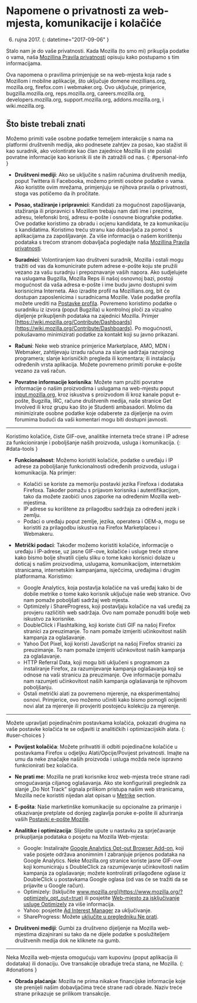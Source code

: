 # Napomene o privatnosti za web-mjesta, komunikacije i kolačiće

6. rujna 2017.
{: datetime="2017-09-06" }

Stalo nam je do vaše privatnosti. Kada Mozilla (to smo mi) prikuplja podatke o vama, naša [Mozillina Pravila privatnosti](https://www.mozilla.org/en-US/privacy/) opisuju kako postupamo s tim informacijama.

Ova napomena o pravilima primjenjuje se na web-mjesta koja rade s Mozillom i mobilne aplikacije, što uključuje domene  mozillians.org,  mozilla.org,  firefox.com i  webmaker.org. Ovo uključuje, primjerice,  bugzilla.mozilla.org,  reps.mozilla.org,  careers.mozilla.org,  developers.mozilla.org,  support.mozilla.org,  addons.mozilla.org, i  wiki.mozilla.org.

## Što biste trebali znati

Možemo primiti vaše osobne podatke temeljem interakcije s nama na platformi društvenih medija, ako podnesete zahtjev za posao, kao stažist ili kao suradnik, ako volontirate kao član zajednice Mozilla ili ste poslali povratne informacije kao korisnik ili ste ih zatražili od nas. 
{: #personal-info }

* **Društveni mediji**: Ako se uključite s našim računima društvenih medija, poput Twittera ili Facebooka, možemo primiti osobne podatke o vama. Ako koristite ovim mrežama, primjenjuju se njihova pravila o privatnosti, stoga vas potičemo da ih pročitate.  

* **Posao, stažiranje i pripravnici**: Kandidati za mogućnost zapošljavanja, stažiranja ili pripravnici s Mozillom trebaju nam dati ime i prezime, adresu, telefonski broj, adresu e-pošte i osnovne biografske podatke.   Ove podatke koristimo za obradu i ocjenu kandidata, te za komunikaciju s kandidatima.  Koristimo treću stranu kao dobavljača za pomoć s aplikacijama za zapošljavanje. Za više informacija o našem korištenju podataka s trećom stranom dobavljača pogledajte naša [Mozillina Pravila privatnosti](https://www.mozilla.org/en-US/privacy/).

* **Suradnici**: Volontiranjem kao društveni suradnik, Mozilla i ostali mogu tražiti od vas da komunicirate putem adrese e-pošte koju ste pružili vezano za vašu suradnju i prepoznavanje vaših napora.  Ako sudjelujete na uslugama Bugzilla, Mozilla Reps ili našoj osnovnoj bazi, postoji mogućnost da vaša adresa e-pošte i ime budu javno dostupni svim korisnicima Interneta. Ako izradite profil na Mozillians.org, bit će dostupan zaposlenicima i suradnicama Mozille. Vaše podatke profila možete urediti na [Postavke profila](https://mozillians.org/user/edit). Povremeno koristimo podatke o suradniku iz izvora (poput Bugzilla) u kontrolnoj ploči za vizualno dijeljenje prikupljenih podataka na zajednici Mozilla. Primjer [https://wiki.mozilla.org/Contribute/Dashboards](https://wiki.mozilla.org/Contribute/Dashboards). Po mogućnosti, pokušavamo minimizirati podatke za kontakt koji su javno prikazani.

* **Računi**: Neke web stranice primjerice Marketplace, AMO, MDN i Webmaker, zahtijevaju izradu računa za slanje sadržaja razvojnog programera; slanje korisničkih pregleda ili komentara; ili instalaciju određenih vrsta aplikacija.  Možete povremeno primiti poruke e-pošte vezano za vaš račun.

* **Povratne informacije korisnika**:  Možete nam pružiti povratne informacije o našim proizvodima i uslugama na web-mjestu poput [input.mozilla.org](https://input.mozilla.org/), kroz iskustva s proizvodom ili kroz kanale poput e-pošte, Bugzilla, IRC, račune društvenih medija, naše stranice Get Involved ili kroz grupu kao što je Studenti ambasadori. Molimo da minimizirate osobne podatke koje odaberete za dijeljenje na ovim forumima budući da vaši komentari mogu biti dostupni javnosti.

---------------------------------------

Koristimo kolačiće, čiste GIF-ove, analitike interneta treće strane i IP adrese za funkcioniranje i poboljšanje naših proizvoda, usluga i komunikacija. 
{: #data-tools }

* **Funkcionalnost**: Možemo koristiti kolačiće, podatke o uređaju i IP adrese za poboljšanje funkcionalnosti određenih proizvoda, usluga i komunikacija. Na primjer:
    * Kolačići se koriste za memoriju postavki jezika Firefoxa i dodataka Firefoxa. Također pomažu s prijavom korisnika i autentifikacijom, tako da možete zaobići unos zaporke na određenim Mozilla web-mjestima.  
    * IP adrese su korištene za prilagodbu sadržaja za određeni jezik i zemlju.  
    * Podaci o uređaju poput zemlje, jezika, operatera i OEM-a, mogu se koristiti za prilagodbu iskustva na Firefox Marketplaceu i Webmakeru.

* **Metrički podaci**: Također možemo koristiti kolačiće, informacije o uređaju i IP-adrese, uz jasne GIF-ove, kolačiće i usluge treće strane kako bismo bolje shvatili cijelu sliku o tome kako korisnici dolaze u doticaj s našim proizvodima, uslugama, komunikacijom, internetskim stranicama, internetskim kampanjama, isječcima, uređajima i drugim platformama. Koristimo:
    * Google Analytics, koja postavlja kolačiće na vaš uređaj kako bi de dobile metrike o tome kako korisnik uključuje naše web stranice.      Ovo nam pomaže poboljšati sadržaj web mjesta.  
    * Optimizely i ShareProgress, koji postavljaju kolačiće na vaš uređaj za provjeru različitih web sadržaja.  Ovo nam pomaže ponuditi bolje web iskustvo za korisnike.
    * DoubleClick i Flashtalking, koji koriste čisti GIF na našoj Firefox stranici za preuzimanje.  To nam pomaže izmjeriti učinkovitost naših kampanja za oglašavanje.
    * Yahoo Dot Pixel, koji koristi JavaScript na našoj Firefox stranici za preuzimanje. To nam pomaže izmjeriti učinkovitost naših kampanja za oglašavanje. 
    * HTTP Referral Data, koji mogu biti uključeni s programom za instaliranje Firefox, za razumijevanje kampanja oglašavanja koji se odnose na vaši stranicu za preuzimanje. Ove informacije pomažu nam razumjeti učinkovitost naših kampanja oglašavanja te njihovom poboljšanju.
    * Ostali metrički alati za povremeno mjerenje, na eksperimentalnoj osnovi. Primjerice, ovo možemo učiniti kako bismo pomogli ocijeniti novi alat za mjerenje ili provjeriti postojeću kolekciju za mjerenje.

---------------------------------------

Možete upravljati pojedinačnim postavkama kolačića, pokazati drugima na vaše postavke kolačića te se odjaviti iz analitičkih i optimizacijskih alata. 
{: #user-choices }

* **Povijest kolačića**: Možete prihvatiti ili odbiti pojedinačne kolačiće u postavkama Firefox u odjeljku Alati/Opcije/Povijest privatnosti. Imajte na umu da neke značajke naših proizvoda i usluga možda neće ispravno funkcionirati bez kolačića.

* **Ne prati me**: Mozilla ne prati korisnike kroz web-mjesta treće strane radi omogućavanja ciljanog oglašavanja. Ako ste konfigurirali preglednik za slanje „Do Not Track” signala prilikom pristupa našim web stranicama, Mozilla neće koristiti nijedan alat opisan u [Metrike](#data-tools) section. 

* **E-pošta**: Naše marketinške komunikacije su opcionalne za primanje i otkazivanje pretplate od donjeg zaglavlja poruke e-pošte ili ažuriranja vaših [Postavki e-pošte Mozille](https://www.mozilla.org/en-US/newsletter/recovery/).

* **Analitike i optimizacija**: Slijedite upute u nastavku za sprječavanje prikupljanja podataka o posjetu na Mozilla Web-mjesta:
    *  Google: Instalirajte [Google Analytics Opt-out Browser Add-on](https://tools.google.com/dlpage/gaoptout), koji vaše posjete održava anonimnim I zabranjuje prijenos podataka na Google Analytics. Neke Mozilla.org stranice koriste jasne GIF-ove koji komuniciraju s DoubleClick za razumijevanje učinkovitosti našim kampanja za oglašavanje; možete kontrolirati prilagođene oglase iz DoubleClick u postavkama Google oglasa (od vas će se tražiti da se prijavite u Google račun).
    *  Optimizely: [Isključite www.mozilla.org](https://www.mozilla.org/?optimizely_opt_out=true) ili posjetite [Web-mjesto za isključivanje usluge Optimizely](https://www.optimizely.com/opt_out) za više informacija.
    *  Yahoo: posjetite [Ad Interest Manager](https://aim.yahoo.com/aim/us/en/optout/) za uključivanje.
    *  ShareProgress: Možete [uključite u pregledniku Ne prati](https://support.mozilla.org/kb/how-do-i-turn-do-not-track-feature).

* **Društveni mediji**: Gumbi za društveno dijeljenje na Mozilla web-mjestima dizajnirani su tako da ne dijele podatke s poslužiteljem društvenih medija dok ne kliknete na gumb.

---------------------------------------


Neka Mozilla web-mjesta omogućuju vam kupovinu (poput aplikacija ili dodataka) ili donaciju. Ove transakcije obrađuje treća stana, ne Mozilla. {: #donations }

* **Obrada plaćanja**:   Mozilla ne prima nikakve financijske informacije koje ste prenijeli našim dobavljačima treće strane radi obrade. Naziv treće strane prikazuje se prilikom transakcije.
